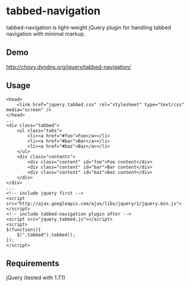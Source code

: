 tabbed-navigation
===========

tabbed-navigation is light-weight jQuery plugin for handling tabbed navigation with minimal markup.

Demo
----

http://chovy.dyndns.org/jquery/tabbed-navigation/

Usage
-----

	<head>
		<link href="jquery.tabbed.css" rel="stylesheet" type="text/css" media="screen" />
	</head>
	...
	<div class="tabbed">
		<ul class="tabs">
			<li><a href="#foo">Foo</a></li>
			<li><a href="#bar">Bar</a></li>
			<li><a href="#baz">Baz</a></li>
		</ul>
		<div class="contents">
			<div class="content" id="foo">Foo content</div>
			<div class="content" id="bar">Bar content</div>
			<div class="content" id="baz">Baz content</div>
		</div>
	</div>
	...
	<!-- include jquery first -->
	<script src="http://ajax.googleapis.com/ajax/libs/jquery/1/jquery.min.js"></script>
	<!-- include tabbed-navigation plugin after -->
	<script src="jquery.tabbed.js"></script>
	<script>
	$(function(){
		$(".tabbed").tabbed();
	});
	</script>


Requirements
------------

jQuery (tested with 1.7.1) 
